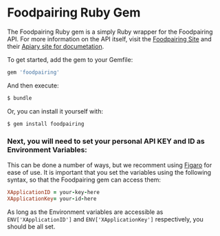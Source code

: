# Foodpairing Ruby Gem

The Foodpairing Ruby gem is a simply Ruby wrapper for the Foodpairing API. For more information on the API itself, visit the [Foodpairing Site](http://developer.foodpairing.com/) and their [Apiary site for documetation](http://docs.foodpairingpublicapi.apiary.io/).

To get started, add the gem to your Gemfile:

```ruby
gem 'foodpairing'
```

And then execute:

```ruby
$ bundle
```

Or, you can install it yourself with:

```ruby
$ gem install foodpairing
```

### Next, you will need to set your personal API KEY and ID as Environment Variables:

This can be done a number of ways, but we recomment using [Figaro](https://github.com/laserlemon/figaro) for ease of use. It is important that you set the variables using the following syntax, so that the Foodpairing gem can access them:

```ruby
XApplicationID = your-key-here
XApplicationKey= your-id-here
```
As long as the Environment variables are accessible as `ENV['XApplicationID']` and `ENV['XApplicationKey']` respectively, you should be all set.
